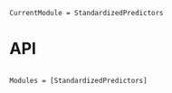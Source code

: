 ```@meta
CurrentModule = StandardizedPredictors
```

# API

```@index
```

<!-- TODO: structure this to be clearer about the different parts of the API -->

```@autodocs
Modules = [StandardizedPredictors]
```
